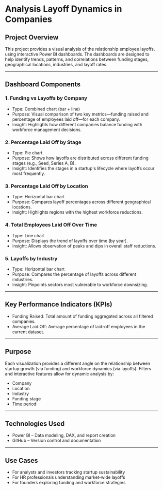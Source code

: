 # Analysis Layoff Dynamics in Companies

## Project Overview

This project provides a visual analysis of the relationship employee layoffs, using interactive Power BI dashboards. The dashboards are designed to help identify trends, patterns, and correlations between funding stages, geographical locations, industries, and layoff rates.

---

## Dashboard Components

### 1. Funding vs Layoffs by Company
- Type: Combined chart (bar + line)
- Purpose: Visual comparison of two key metrics—funding raised and percentage of employees laid off—for each company.
- Insight: Highlights how different companies balance funding with workforce management decisions.

### 2. Percentage Laid Off by Stage
- Type: Pie chart
- Purpose: Shows how layoffs are distributed across different funding stages (e.g., Seed, Series A, B).
- Insight: Identifies the stages in a startup's lifecycle where layoffs occur most frequently.

### 3. Percentage Laid Off by Location
- Type: Horizontal bar chart
- Purpose: Compares layoff percentages across different geographical locations.
- Insight: Highlights regions with the highest workforce reductions.

### 4. Total Employees Laid Off Over Time
- Type: Line chart
- Purpose: Displays the trend of layoffs over time (by year).
- Insight: Allows observation of peaks and dips in overall staff reductions.

### 5. Layoffs by Industry
- Type: Horizontal bar chart
- Purpose: Compares the percentage of layoffs across different industries.
- Insight: Pinpoints sectors most vulnerable to workforce downsizing.

---

## Key Performance Indicators (KPIs)

- Funding Raised: Total amount of funding aggregated across all filtered companies.
- Average Laid Off: Average percentage of laid-off employees in the current dataset.

---

## Purpose

Each visualization provides a different angle on the relationship between startup growth (via funding) and workforce dynamics (via layoffs). Filters and interactive features allow for dynamic analysis by:

- Company  
- Location  
- Industry  
- Funding stage  
- Time period  

---

## Technologies Used

- Power BI – Data modeling, DAX, and report creation  
- GitHub – Version control and documentation

---

## Use Cases

- For analysts and investors tracking startup sustainability  
- For HR professionals understanding market-wide layoffs  
- For founders exploring funding and workforce strategies
